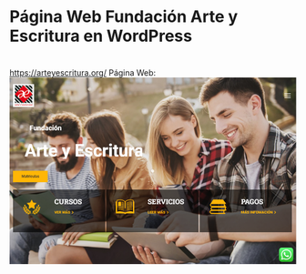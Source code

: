 # Página Web Fundación Arte y Escritura en WordPress
#
https://arteyescritura.org/
Página Web: ![alt text](https://github.com/scharss/fundarte/blob/main/funda.png)
